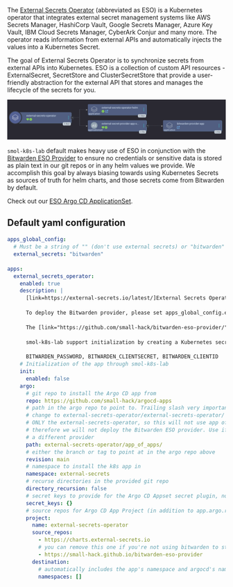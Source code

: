 The [External Secrets Operator](https://external-secrets.io/latest/) (abbreviated as ESO) is a Kubernetes operator that integrates external secret management systems like AWS Secrets Manager, HashiCorp Vault, Google Secrets Manager, Azure Key Vault, IBM Cloud Secrets Manager, CyberArk Conjur and many more. The operator reads information from external APIs and automatically injects the values into a Kubernetes Secret.

The goal of External Secrets Operator is to synchronize secrets from external APIs into Kubernetes. ESO is a collection of custom API resources - ExternalSecret, SecretStore and ClusterSecretStore that provide a user-friendly abstraction for the external API that stores and manages the lifecycle of the secrets for you.

<a href="../../assets/images/screenshots/eso_screenshot.png">
<img src="../../assets/images/screenshots/eso_screenshot.png" alt="a screenshot of the Argo CD web interface showing the External Secrets Operator app of apps which shows two child apps: external-secrets-operator-helm and external-secrets-provider-appset. the external-secrets-provider-appset has one child called bitwarden-provider-app">
</a>

`smol-k8s-lab` default makes heavy use of ESO in conjunction with the [Bitwarden ESO Provider](/k8s_apps/bitwarden_eso_provider.md) to ensure no credentials or sensitive data is stored as plain text in our git repos or in any helm values we provide. We accomplish this goal by always biasing towards using Kubernetes Secrets as sources of truth for helm charts, and those secrets come from Bitwarden by default.

Check out our [ESO Argo CD ApplicationSet](https://github.com/small-hack/argocd-apps/tree/main/external-secrets-operator).

## Default yaml configuration

```yaml
apps_global_config:
  # Must be a string of "" (don't use external secrets) or "bitwarden" to use bitwarden for external secrets*
  external_secrets: "bitwarden"

apps:
  external_secrets_operator:
    enabled: true
    description: |
      [link=https://external-secrets.io/latest/]External Secrets Operator[/link] is a Kubernetes operator that integrates external secret management systems like HashiCorp Vault, CyberArk Conjur, Bitwarden, Gitlab, and many more. The operator reads information from external APIs and automatically injects the values into a Kubernetes Secret.

      To deploy the Bitwarden provider, please set apps_global_config.external_secrets to "bitwarden".

      The [link="https://github.com/small-hack/bitwarden-eso-provider/"]Bitwarden External Secrets Provider[/link] is used to store k8s secrets in Bitwarden®. This deployment has no ingress and can't be connected to from outside the cluster. There is a networkPolicy that only allows the pod to communicate with the External Secrets Operator in the same namespaces.

      smol-k8s-lab support initialization by creating a Kubernetes secret with your Bitwarden credentials so that the provider can unlock your vault. You will need to setup an [link=https://bitwarden.com/help/personal-api-key/]API key[/link] ahead of time. You can pass these credentials in by setting the following environment variables:

      BITWARDEN_PASSWORD, BITWARDEN_CLIENTSECRET, BITWARDEN_CLIENTID
    # Initialization of the app through smol-k8s-lab
    init:
      enabled: false
    argo:
      # git repo to install the Argo CD app from
      repo: https://github.com/small-hack/argocd-apps
      # path in the argo repo to point to. Trailing slash very important!
      # change to external-secrets-operator/external-secrets-operator/ to deploy
      # ONLY the external-secrets-operator, so this will not use app of apps and
      # therefore we will not deploy the Bitwarden ESO provider. Use if you want to use
      # a different provider
      path: external-secrets-operator/app_of_apps/
      # either the branch or tag to point at in the argo repo above
      revision: main
      # namespace to install the k8s app in
      namespace: external-secrets
      # recurse directories in the provided git repo
      directory_recursion: false
      # secret keys to provide for the Argo CD Appset secret plugin, none by default
      secret_keys: {}
      # source repos for Argo CD App Project (in addition to app.argo.repo)
      project:
        name: external-secrets-operator
        source_repos:
          - https://charts.external-secrets.io
          # you can remove this one if you're not using bitwarden to store your k8s secrets
          - https://small-hack.github.io/bitwarden-eso-provider
        destination:
          # automatically includes the app's namespace and argocd's namespace
          namespaces: []
```
